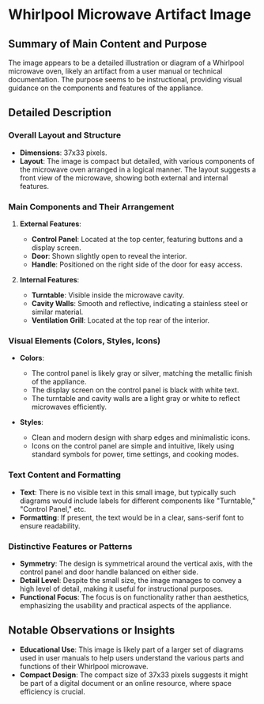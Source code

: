# Whirlpool Microwave Artifact Image

## Summary of Main Content and Purpose
The image appears to be a detailed illustration or diagram of a Whirlpool microwave oven, likely an artifact from a user manual or technical documentation. The purpose seems to be instructional, providing visual guidance on the components and features of the appliance.

## Detailed Description

### Overall Layout and Structure
- **Dimensions**: 37x33 pixels.
- **Layout**: The image is compact but detailed, with various components of the microwave oven arranged in a logical manner. The layout suggests a front view of the microwave, showing both external and internal features.

### Main Components and Their Arrangement
1. **External Features**:
   - **Control Panel**: Located at the top center, featuring buttons and a display screen.
   - **Door**: Shown slightly open to reveal the interior.
   - **Handle**: Positioned on the right side of the door for easy access.

2. **Internal Features**:
   - **Turntable**: Visible inside the microwave cavity.
   - **Cavity Walls**: Smooth and reflective, indicating a stainless steel or similar material.
   - **Ventilation Grill**: Located at the top rear of the interior.

### Visual Elements (Colors, Styles, Icons)
- **Colors**:
  - The control panel is likely gray or silver, matching the metallic finish of the appliance.
  - The display screen on the control panel is black with white text.
  - The turntable and cavity walls are a light gray or white to reflect microwaves efficiently.

- **Styles**:
  - Clean and modern design with sharp edges and minimalistic icons.
  - Icons on the control panel are simple and intuitive, likely using standard symbols for power, time settings, and cooking modes.

### Text Content and Formatting
- **Text**: There is no visible text in this small image, but typically such diagrams would include labels for different components like "Turntable," "Control Panel," etc.
- **Formatting**: If present, the text would be in a clear, sans-serif font to ensure readability.

### Distinctive Features or Patterns
- **Symmetry**: The design is symmetrical around the vertical axis, with the control panel and door handle balanced on either side.
- **Detail Level**: Despite the small size, the image manages to convey a high level of detail, making it useful for instructional purposes.
- **Functional Focus**: The focus is on functionality rather than aesthetics, emphasizing the usability and practical aspects of the appliance.

## Notable Observations or Insights
- **Educational Use**: This image is likely part of a larger set of diagrams used in user manuals to help users understand the various parts and functions of their Whirlpool microwave.
- **Compact Design**: The compact size of 37x33 pixels suggests it might be part of a digital document or an online resource, where space efficiency is crucial.